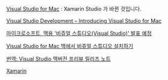 [Visual Studio for Mac](https://developer.xamarin.com/visual-studio-mac/) : Xamarin Studio 가 바뀐 것입니다.

[Visual Studio Development – Introducing Visual Studio for Mac](https://msdn.microsoft.com/en-us/magazine/mt790182.aspx?tduid=(562ec4175fe3e53788113f97030c2194)(256380)(2459594)(TnL5HPStwNw-zdFmIDc0Egjt9pldKGSHcw)())

[마이크로소프트, 맥용 '비쥬얼 스튜디오(Visual Studio)' 발표 예정](http://macnews.tistory.com/5164)

[Visual Studio for Mac 맥에서 비쥬얼 스튜디오 설치하기](http://www.lalasola.com/entry/Visual-Studio-for-Mac-맥에서-비쥬얼-스튜디오-설치하기)

[번역: Visual Studio 맥버전 프리뷰 릴리즈 노트](http://devkingsejong.tistory.com/10)

[Xamarin](https://developer.xamarin.com/?cs=1)